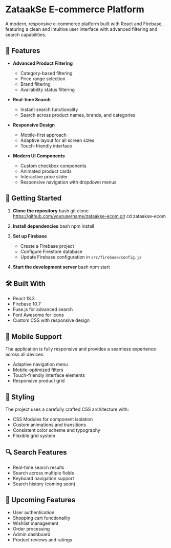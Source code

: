 # ZataakSe E-commerce Platform

A modern, responsive e-commerce platform built with React and Firebase, featuring a clean and intuitive user interface with advanced filtering and search capabilities.

## 🌟 Features

- **Advanced Product Filtering**
  - Category-based filtering
  - Price range selection
  - Brand filtering
  - Availability status filtering

- **Real-time Search**
  - Instant search functionality
  - Search across product names, brands, and categories

- **Responsive Design**
  - Mobile-first approach
  - Adaptive layout for all screen sizes
  - Touch-friendly interface

- **Modern UI Components**
  - Custom checkbox components
  - Animated product cards
  - Interactive price slider
  - Responsive navigation with dropdown menus

## 🚀 Getting Started

1. **Clone the repository**
bash
git clone https://github.com/yourusername/zataakse-ecom.git
cd zataakse-ecom

2. **Install dependencies**
bash
npm install


3. **Set up Firebase**
   - Create a Firebase project
   - Configure Firestore database
   - Update Firebase configuration in `src/firebase/config.js`

4. **Start the development server**
bash
npm start


## 🛠️ Built With

- React 18.3
- Firebase 10.7
- Fuse.js for advanced search
- Font Awesome for icons
- Custom CSS with responsive design

## 📱 Mobile Support

The application is fully responsive and provides a seamless experience across all devices:
- Adaptive navigation menu
- Mobile-optimized filters
- Touch-friendly interface elements
- Responsive product grid

## 🎨 Styling

The project uses a carefully crafted CSS architecture with:
- CSS Modules for component isolation
- Custom animations and transitions
- Consistent color scheme and typography
- Flexible grid system

## 🔍 Search Features

- Real-time search results
- Search across multiple fields
- Keyboard navigation support
- Search history (coming soon)

## 🔮 Upcoming Features

- User authentication
- Shopping cart functionality
- Wishlist management
- Order processing
- Admin dashboard
- Product reviews and ratings
